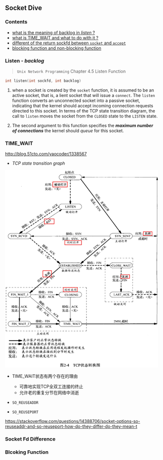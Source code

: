 ## Socket Dive

### Contents
- [what is the meaning of backlog in _listen_ ?](#listenbacklog)
- [what is TIME_WAIT and what to do with it ?](#timewait)
- [different of the return sockfd between `socket` and `accept`](#sockfd)
- [blocking function and non-blocking function](#blocking)

<a id=listenbacklog></a>
### Listen - _backlog_

> `Unix Network Programming` Chapter 4.5 Listen Function

```c
int listen(int sockfd, int backlog)
```

1. when a socket is created by the `socket` function, it is assumed to be an active socket, that is, a lient socket that will issue a `connect`. The `listen` function converts an unconnected socket into a passive socket, indicating that the kernel should accept incoming connection requests directed to this socket. In terms of the TCP state transition diagram, the call to `listen` moves the socket from the `CLOSED` state to the `LISTEN` state.

2. The second argument to this function specifies the _**maximum number of connections**_ the kernel should _queue_ for this socket.

<a id=timewait></a>
### TIME_WAIT
<http://blog.51cto.com/yaocoder/1338567>

- _TCP state transition graph_
<div align=center><img src="../res/tcp_state.jpg"/ width=700></div>

- TIME_WAIT状态有两个存在的理由
    - 可靠地实现TCP全双工连接的终止
    - 允许老的重复分节在网络中消逝

- `SO_REUSEADDR `

- `SO_REUSEPORT`

<https://stackoverflow.com/questions/14388706/socket-options-so-reuseaddr-and-so-reuseport-how-do-they-differ-do-they-mean-t>

<a id=sockfd></a>
### Socket Fd Difference

### Blcoking Function